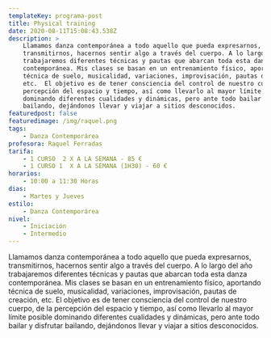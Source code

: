 ```yaml
---
templateKey: programa-post
title: Physical training
date: 2020-08-11T15:08:43.538Z
description: >
    Llamamos danza contemporánea a todo aquello que pueda expresarnos,
    transmitirnos, hacernos sentir algo a través del cuerpo. A lo largo del año
    trabajaremos diferentes técnicas y pautas que abarcan toda esta danza
    contemporánea. Mis clases se basan en un entrenamiento físico, aportando
    técnica de suelo, musicalidad, variaciones, improvisación, pautas de creación,
    etc.  El objetivo es de tener consciencia del control de nuestro cuerpo, de la
    percepción del espacio y tiempo, así como llevarlo al mayor límite posible
    dominando diferentes cualidades y dinámicas, pero ante todo bailar y disfrutar
    bailando, dejándonos llevar y viajar a sitios desconocidos.
featuredpost: false
featuredimage: /img/raquel.png
tags:
    - Danza Contemporárea
profesora: Raquel Ferradas
tarifa:
    - 1 CURSO  2 X A LA SEMANA - 85 €
    - 1 CURSO 1  X A LA SEMANA (1H30) - 60 €
horarios:
    - 10:00 a 11:30 Horas
dias:
    - Martes y Jueves
estilo:
    - Danza Contemporárea
nivel:
    - Iniciación
    - Intermedio
---
```


Llamamos danza contemporánea a todo aquello que pueda expresarnos, transmitirnos, hacernos sentir algo a través del cuerpo.
A lo largo del año trabajaremos diferentes técnicas y pautas que abarcan toda esta danza contemporánea.
Mis clases se basan en un entrenamiento físico, aportando técnica de suelo, musicalidad, variaciones, improvisación, pautas de creación, etc.
El objetivo es de tener consciencia del control de nuestro cuerpo, de la percepción del espacio y tiempo, así como llevarlo al mayor límite posible dominando diferentes cualidades y dinámicas, pero ante todo bailar y disfrutar bailando, dejándonos llevar y viajar a sitios desconocidos.
